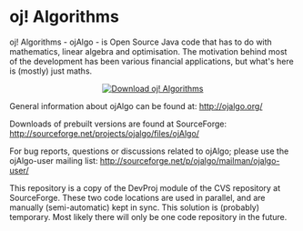 # oj! Algorithms

oj! Algorithms - ojAlgo - is Open Source Java code that has to do with mathematics, linear algebra and optimisation. The motivation behind most of the development has been various financial applications, but what's here is (mostly) just maths.

<p align="center">
<a href="https://sourceforge.net/projects/ojalgo/files/latest/download" rel="nofollow"><img alt="Download oj! Algorithms" src="https://a.fsdn.com/con/app/sf-download-button"></a>
</p>

General information about ojAlgo can be found at: http://ojalgo.org/

Downloads of prebuilt versions are found at SourceForge: http://sourceforge.net/projects/ojalgo/files/ojAlgo/

For bug reports, questions or discussions related to ojAlgo; please use the ojAlgo-user mailing list: http://sourceforge.net/p/ojalgo/mailman/ojalgo-user/

This repository is a copy of the DevProj module of the CVS repository at SourceForge. These two code locations are used in parallel, and are manually (semi-automatic) kept in sync. This solution is (probably) temporary. Most likely there will only be one code repository in the future.
